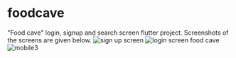# foodcave
"Food cave" login, signup and search screen flutter project.
Screenshots of the screens are given below.
![sign up screen](https://user-images.githubusercontent.com/63119868/179216456-ee6646e7-d94d-4a40-aade-3336d12667c4.png)
![login screen food cave](https://user-images.githubusercontent.com/63119868/179216573-ea41091a-f5f9-419f-9cba-7f9b5a4cad7c.png)
![mobile3](https://user-images.githubusercontent.com/63119868/179216729-6550e579-bddf-4969-a44b-3f575ba3b5e6.PNG)

